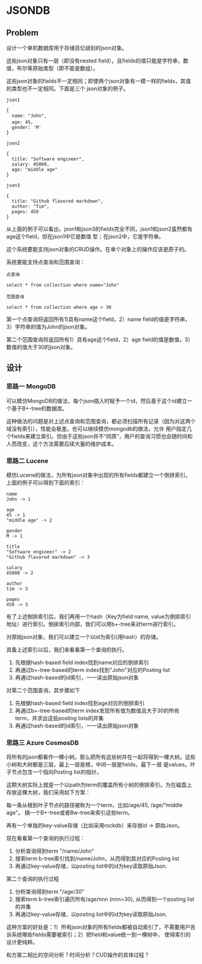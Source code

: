 # JSONDB

## Problem

设计一个单机数据库用于存储百亿级别的json对象。

这些json对象只有一层（即没有nested field），且fields的值只能是字符串，数值，布尔等原始类型（即不能是数组）。

这些json对象的fields不一定相同；即使两个json对象有一模一样的fields，其值的类型也不一定相同。下面是三个
json对象的例子。

```
json1

{
  name: "John",
  age: 45，
  gender: 'M'
}

json2

{
  title: "Software engineer",
  salary: 45000,
  age: "middle age"
}

json3

{
  title: "Github flavored markdown",
  author: "Tim",
  pages: 450
}
```

从上面的例子可以看出，json1和json3的fields完全不同，json1和json2虽然都有age这个field，但在json1中它是数值
型；在json2中，它是字符串。  

这个系统要能支持json对象的CRUD操作。在单个对象上的操作应该是原子的。

系统要能支持点查询和范围查询：

```
点查询

select * from collection where name="John"

范围查询

select * from collection where age > 30

```

第一个点查询将返回所有1)具有name这个field，2）name field的值是字符串，3）字符串的值为John的json对象。

第二个范围查询将返回所有1）具有age这个field，2）age field的值是数值，3）数值的值大于30的json对象。

## 设计
### 思路一 MongoDB
可以模仿MongoDB的做法，每个json插入时赋予一个id，然后基于这个id建立一个基于B+-tree的数据库。

这种做法的问题是对上述点查询和范围查询，都必须扫描所有记录（因为对这两个域没有索引），性能会极差。也可以继续模仿mongodb的做法，允许
用户指定几个fields来建立索引。但由于这些json并不“同质”，用户的查询习惯也会随时间和人而改变，这个方法需要后续大量的维护成本。

### 思路二 Lucene
模仿Lucene的做法，为所有json对象中出现的所有fields都建立一个倒排索引。上面的例子可以得到下面的索引：

```
name
John -> 1

age
45 -> 1
"middle age" -> 2

gender
M -> 1

title
"Software engineer" -> 2
"Github flavored markdown" -> 3

salary
45000 -> 2

author
tim -> 3

pages
450 -> 3
```

有了上述倒排索引后，我们再用一个hash（Key为field name, value为倒排索引地址）进行索引。倒排索引内部，我们可以用b+-tree来对term进行索引。

对原始json对象，我们可以建立一个以id为索引(用hash）的存储。

具备上述索引以后，我们来看看第一个查询的执行。
1. 先根据hash-based field index找到name对应的倒排索引
2. 再通过b+-tree-based的term index找到"John"对应的Posting list
3. 再通过hash-based的id索引，一一读出原始json对象


对第二个范围查询，其步骤如下
1. 先根据hash-based field index找到age对应的倒排索引
2. 再通过b+-tree-based的term index发现所有值为数值且大于30的所有term，并求出这些posting lists的并集
3. 再通过hash-based的id索引，一一读出原始json对象

### 思路三 Azure CosmosDB
将所有的json都看作一棵小树。那么把所有这些树并在一起将得到一棵大树。这些小树和大树都是三层，最上一层是根，中间一层是fields，最下一层
是values。叶子节点包含一个指向Posting list的指针。

这颗大树实际上就是一个以path为term的覆盖所有小树的倒排索引。为在磁盘上存放这棵大树，我们采用如下方案：

每一条从根到叶子节点的路径被称为一个term，比如/age/45, /age/“middle age"。
搞一个B+-tree或者Bw-tree来索引这些term。

再有一个单独的key-value存储（比如采用rockdb）来存放id -> 原始Json。

现在看看第一个查询的执行过程：
1. 分析查询得到term "/name/John"
2. 搜索term b-tree索引找到/name/John，从而得到其对应的Posting list
3. 再通过key-value存储，以posting list中的id为key读取原始Json.

第二个查询的执行过程
1. 分析查询得到term "/age/30"
2. 搜索term b-tree索引遍历所有/age/nnn (nnn>30), 从而得到一个posting list的并集
3. 再通过key-value存储，以posting list中的id为key读取原始Json.

这种方案的好处是：1）所有json对象的所有fields都被自动索引了，不需要用户告诉系统哪些fields需要被索引；2）把field和value统一到一棵树中，
使得索引的设计更纯粹。

和方案二相比的空间分析？时间分析？CUD操作的具体过程？
